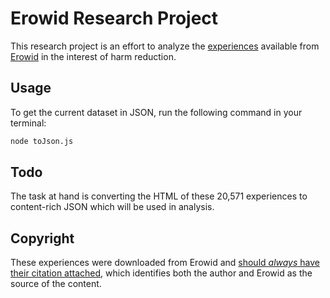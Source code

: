 # Erowid Research Project

This research project is an effort to analyze the [experiences](http://www.erowid.org/experiences/exp_front.shtml) available from [Erowid](https://en.wikipedia.org/wiki/Erowid) in the interest of harm reduction.

## Usage

To get the current dataset in JSON, run the following command in your terminal:

```sh
node toJson.js
```

## Todo

The task at hand is converting the HTML of these 20,571 experiences to content-rich JSON which will be used in analysis.

## Copyright

These experiences were downloaded from Erowid and [should *always* have their citation attached](http://www.erowid.org/general/about/about_copyrights.shtml), which identifies both the author and Erowid as the source of the content.
